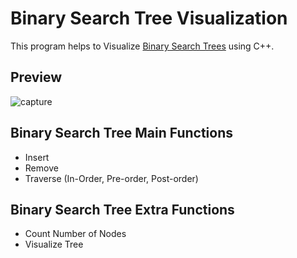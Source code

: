 # Binary Search Tree Visualization

This program helps to Visualize [Binary Search Trees](https://en.wikipedia.org/wiki/Binary_search_tree) using C++.

## Preview

![capture](https://user-images.githubusercontent.com/41103290/49118099-cb5d0300-f2ab-11e8-9302-b90c3e1a6b04.JPG)

## Binary Search Tree Main Functions

- Insert
- Remove
- Traverse (In-Order, Pre-order, Post-order)

## Binary Search Tree Extra Functions

- Count Number of Nodes
- Visualize Tree